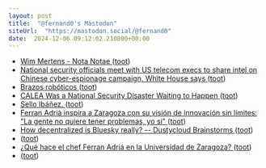 ```yaml
---
layout: post
title:  "@fernand0's Mastodon"
siteUrl:  "https://mastodon.social/@fernand0"
date:  2024-12-06 09:12:02.210000+00:00
---
```

*  [Wim Mertens - Nota Notae ](https://www.youtube.com/watch?v=86SQUjP35DE&amp%3Bfeature=youtu.b) ([toot](https://mastodon.social/@fernand0/113605104252223980))
*  [National security officials meet with US telecom execs to share intel on Chinese cyber-espionage campaign, White House says ](https://edition.cnn.com/2024/11/23/politics/chinese-cyber-espionage-telecom-execs/index.htm) ([toot](https://mastodon.social/@fernand0/113604306756729099))
*  [Brazos robóticos ](https://www.flickr.com/photos/fernand0/54176055298) ([toot](https://mastodon.social/@fernand0/113603596080823171))
*  [CALEA Was a National Security Disaster Waiting to Happen ](https://www.lawfaremedia.org/article/calea-was-a-national-security-disaster-waiting-to-happe) ([toot](https://mastodon.social/@fernand0/113603582040795353))
*  [Sello Ibáñez. ](https://avecesunafoto.wordpress.com/2024/12/05/sello-ibanez) ([toot](https://mastodon.social/@fernand0/113601588238310435))
*  [Ferran Adrià inspira a Zaragoza con su visión de innovación sin límites: "La gente no quiere tener problemas, yo si" ](https://www.elespanol.com/aragon/cultura/20241125/ferran-adria-inspira-zaragoza-vision-innovacion-sin-limites-gente-no-quiere-tener-problemas/903910128_0.htm) ([toot](https://mastodon.social/@fernand0/113601580623319201))
*  [How decentralized is Bluesky really? -- Dustycloud Brainstorms ](https://dustycloud.org/blog/how-decentralized-is-bluesky) ([toot](https://mastodon.social/@fernand0/113601311599111256))
*  [ ](https://mastodon.eus/@luistxo) ([toot](https://mastodon.social/@fernand0/113601249474921072))
*  [¿Qué hace el chef Ferran Adriá en la Universidad de Zaragoza? ](https://www.hoyaragon.es/articulo/zaragoza/chef-ferran-adria-zaragoza-unizar/20241125171427080691.htm) ([toot](https://mastodon.social/@fernand0/113601187819847316))
*  [ ](https://mastodon.eus/@luistxo) ([toot](https://mastodon.social/@fernand0/113601031008867195))
